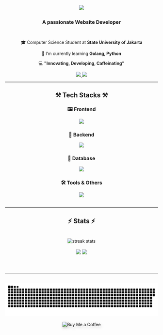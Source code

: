 <h1 align="center">
  <img
    src="https://readme-typing-svg.herokuapp.com/?font=Righteous&size=35&center=true&vCenter=true&width=500&height=70&duration=4000&lines=Hi+There!+👋;+I'm+Rafly+Rabbany+Z.P.!;"
  />
</h1>

<h3 align="center">A passionate Website Developer</h3>

<br />

<div align="center">
  
 🎓 Computer Science Student at **State University of Jakarta**
  
  🌱 I’m currently learning **Golang, Python**
  
  💻 **"Innovating, Developing, Caffeinating"**
  
</div>

<div align="center">
  <a href="mailto:raflyrabbany0804@gmail.com">
    <img
      src="https://img.shields.io/badge/Gmail-333333?style=for-the-badge&logo=gmail&logoColor=red"
    />
  </a>
  <a
    href="https://www.linkedin.com/in/rafly-rabbany-zalfa-pateda"
    target="_blank"
  >
    <img
      src="https://img.shields.io/badge/LinkedIn-0077B5?style=for-the-badge&logo=linkedin&logoColor=white"
      target="_blank"
    />
  </a>
</div>

<hr />

<h2 align="center">⚒️ Tech Stacks ⚒️</h2>
<div align="center">

  <!-- Frontend -->
  <h3>🖼️ Frontend</h3>
  <img src="https://skillicons.dev/icons?i=react,nextjs,bootstrap,tailwind,html,css,javascript,typescript" /><br />

  <!-- Backend -->
  <h3>🔧 Backend</h3>
  <img src="https://skillicons.dev/icons?i=nodejs,express,php,laravel,python" /><br />

  <!-- Database -->
  <h3>💾 Database</h3>
  <img src="https://skillicons.dev/icons?i=mysql,mongodb" /><br />

  <!-- Tools & Others -->
  <h3>🛠️ Tools & Others</h3>
  <img src="https://skillicons.dev/icons?i=vscode,github,git,figma" /><br />

</div>

<br />
<hr />

<h2 align="center">⚡ Stats ⚡</h2>
<br />
<div align="center">
  <img
    width="500px"
    align="center"
    src="https://github-readme-streak-stats-salesp07.vercel.app?user=raflyrzp&theme=catppuccin-mocha&count_private=true"
    alt="streak stats"
  />
  <br />
  <br />
  <img
    height="200"
    align="center"
    src="https://github-readme-stats.vercel.app/api?username=raflyrzp&theme=catppuccin_mocha&rank_icon=github"
  />
  <img
    height="200"
    align="center"
    src="https://github-readme-stats.vercel.app/api/top-langs?username=raflyrzp&layout=compact&langs_count=8&card_width=320&theme=catppuccin_mocha"
  />
</div>

<br /><br />

<hr />

<br />

<div align="center">
<picture>
  <source media="(prefers-color-scheme: dark)" srcset="https://raw.githubusercontent.com/raflyrzp/raflyrzp/output/github-snake-dark.svg" />
  <source media="(prefers-color-scheme: light)" srcset="https://raw.githubusercontent.com/raflyrzp/raflyrzp/output/github-snake.svg" />
  <img alt="github-snake" src="https://raw.githubusercontent.com/raflyrzp/raflyrzp/output/github-snake.svg" />
</picture>
</div>

<br />

<div align="center">
<a href="https://saweria.co/raflyrzp" target="_blank" rel="noopener" style="text-decoration:none;">
  <img
    src="https://img.shields.io/badge/Buy%20Me%20a%20Coffee-6B4F3A?style=for-the-badge&logo=coffeescript"
    alt="Buy Me a Coffee"
    style="border:0; filter: drop-shadow(2px 4px 5px rgba(0,0,0,0.25));"
  />
</a>



</div>
